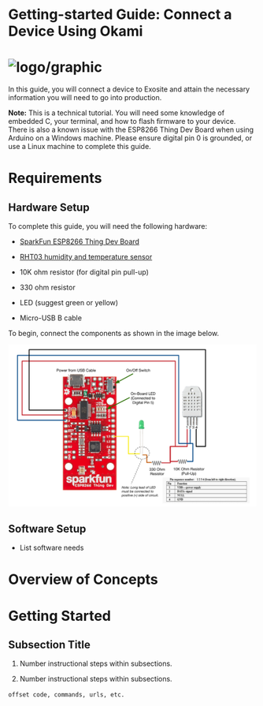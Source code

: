 # Getting-started Guide: Connect a Device Using Okami

# ![logo/graphic](insert_logo/graphic_if_applicable)

In this guide, you will connect a device to Exosite and attain the necessary information you will need to go into production.

**Note:** This is a technical tutorial. You will need some knowledge of embedded C, your terminal, and how to flash firmware to your device. There is also a known issue with the ESP8266 Thing Dev Board when using Arduino on a Windows machine. Please ensure digital pin 0 is grounded, or use a Linux machine to complete this guide.

# Requirements

## Hardware Setup

To complete this guide, you will need the following hardware:

* [SparkFun ESP8266 Thing Dev Board](https://www.sparkfun.com/products/13711)

* [RHT03 humidity and temperature sensor ](https://www.sparkfun.com/products/10167)

* 10K ohm resistor (for digital pin pull-up)

* 330 ohm resistor

* LED (suggest green or yellow)

* Micro-USB B cable

To begin, connect the components as shown in the image below.

![sparkfun](assets/sparkfun_image.png)

## Software Setup

* List software needs

# Overview of Concepts

<insert diagram>

# Getting Started

## Subsection Title

1. Number instructional steps within subsections.

1. Number instructional steps within subsections.

`offset code, commands, urls, etc.`
